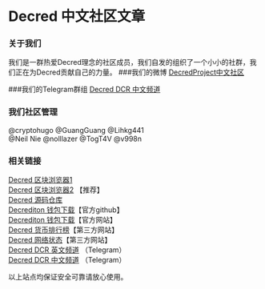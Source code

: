 # Decred 中文社区文章

### 关于我们
我们是一群热爱Decred理念的社区成员，我们自发的组织了一个小小的社群，我们正在为Decred贡献自己的力量。
###我们的微博
[DecredProject中文社区](https://weibo.cn/6824123103)

###我们的Telegram群组
[Decred DCR 中文频道](https://t.me/decred_cn) 

### 我们社区管理
  @cryptohugo @GuangGuang @Lihkg441  <br/>
  @Neil Nie @nolllazer @TogT4V @v998n<br/>


### 相关链接
[Decred 区块浏览器1](https://mainnet.decred.org)<br/>
[Decred 区块浏览器2](https://explorer.dcrdata.org) 【推荐】<br/>
[Decred 源码仓库](https://github.com/decred)<br/>
[Decrediton 钱包下载](https://github.com/decred/decred-binaries/releases)【官方github】<br/>
[Decrediton 钱包下载](https://www.decred.org/downloads)【官方网站】<br/>
[Decred 货币排行榜](https://www.dcr.observer/)【第三方网站】<br/>
[Decred 网络状态](https://dcred.eu/home)【第三方网站】<br/>
[Decred DCR 英文频道](https://t.me/Decred) （Telegram）<br/>
[Decred DCR 中文频道](https://t.me/decred_cn) （Telegram）

以上站点均保证安全可靠请放心使用。
